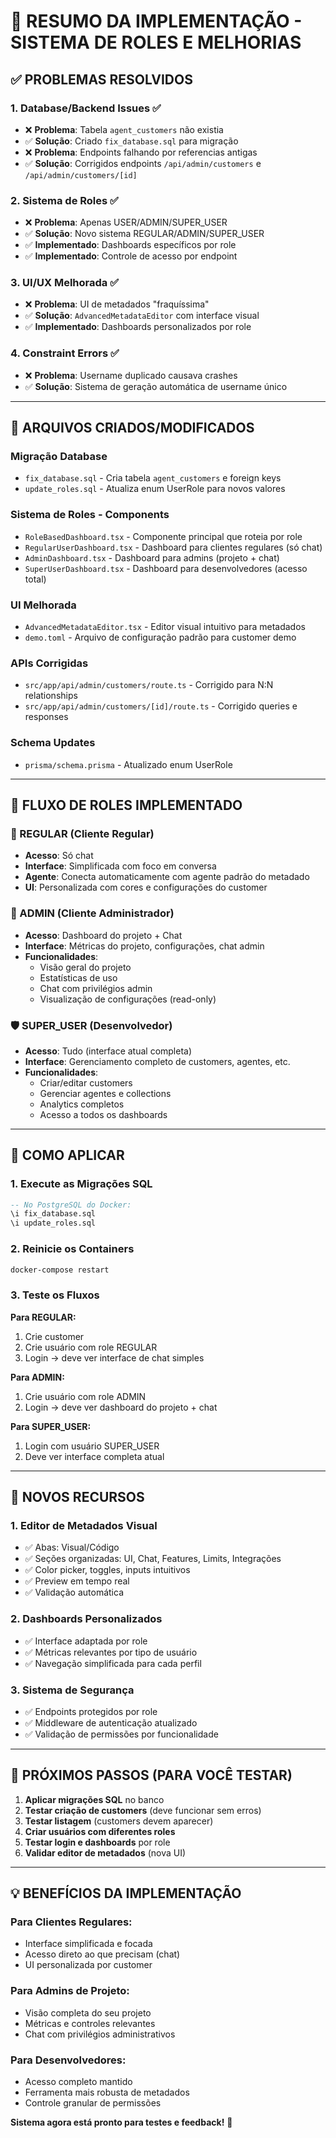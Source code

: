 # 🚀 RESUMO DA IMPLEMENTAÇÃO - SISTEMA DE ROLES E MELHORIAS

## ✅ PROBLEMAS RESOLVIDOS

### 1. **Database/Backend Issues** ✅
- ❌ **Problema**: Tabela `agent_customers` não existia
- ✅ **Solução**: Criado `fix_database.sql` para migração
- ❌ **Problema**: Endpoints falhando por referencias antigas
- ✅ **Solução**: Corrigidos endpoints `/api/admin/customers` e `/api/admin/customers/[id]`

### 2. **Sistema de Roles** ✅
- ❌ **Problema**: Apenas USER/ADMIN/SUPER_USER
- ✅ **Solução**: Novo sistema REGULAR/ADMIN/SUPER_USER
- ✅ **Implementado**: Dashboards específicos por role
- ✅ **Implementado**: Controle de acesso por endpoint

### 3. **UI/UX Melhorada** ✅
- ❌ **Problema**: UI de metadados "fraquíssima"
- ✅ **Solução**: `AdvancedMetadataEditor` com interface visual
- ✅ **Implementado**: Dashboards personalizados por role

### 4. **Constraint Errors** ✅
- ❌ **Problema**: Username duplicado causava crashes
- ✅ **Solução**: Sistema de geração automática de username único

---

## 📁 ARQUIVOS CRIADOS/MODIFICADOS

### **Migração Database**
- `fix_database.sql` - Cria tabela `agent_customers` e foreign keys
- `update_roles.sql` - Atualiza enum UserRole para novos valores

### **Sistema de Roles - Components**
- `RoleBasedDashboard.tsx` - Componente principal que roteia por role
- `RegularUserDashboard.tsx` - Dashboard para clientes regulares (só chat)
- `AdminDashboard.tsx` - Dashboard para admins (projeto + chat)
- `SuperUserDashboard.tsx` - Dashboard para desenvolvedores (acesso total)

### **UI Melhorada**
- `AdvancedMetadataEditor.tsx` - Editor visual intuitivo para metadados
- `demo.toml` - Arquivo de configuração padrão para customer demo

### **APIs Corrigidas**
- `src/app/api/admin/customers/route.ts` - Corrigido para N:N relationships
- `src/app/api/admin/customers/[id]/route.ts` - Corrigido queries e responses

### **Schema Updates**
- `prisma/schema.prisma` - Atualizado enum UserRole

---

## 🎯 FLUXO DE ROLES IMPLEMENTADO

### **👤 REGULAR** (Cliente Regular)
- **Acesso**: Só chat
- **Interface**: Simplificada com foco em conversa
- **Agente**: Conecta automaticamente com agente padrão do metadado
- **UI**: Personalizada com cores e configurações do customer

### **👑 ADMIN** (Cliente Administrador)
- **Acesso**: Dashboard do projeto + Chat
- **Interface**: Métricas do projeto, configurações, chat admin
- **Funcionalidades**:
  - Visão geral do projeto
  - Estatísticas de uso
  - Chat com privilégios admin
  - Visualização de configurações (read-only)

### **🛡️ SUPER_USER** (Desenvolvedor)
- **Acesso**: Tudo (interface atual completa)
- **Interface**: Gerenciamento completo de customers, agentes, etc.
- **Funcionalidades**:
  - Criar/editar customers
  - Gerenciar agentes e collections
  - Analytics completos
  - Acesso a todos os dashboards

---

## 🔧 COMO APLICAR

### **1. Execute as Migrações SQL**
```sql
-- No PostgreSQL do Docker:
\i fix_database.sql
\i update_roles.sql
```

### **2. Reinicie os Containers**
```bash
docker-compose restart
```

### **3. Teste os Fluxos**

**Para REGULAR:**
1. Crie customer
2. Crie usuário com role REGULAR
3. Login → deve ver interface de chat simples

**Para ADMIN:**
1. Crie usuário com role ADMIN
2. Login → deve ver dashboard do projeto + chat

**Para SUPER_USER:**
1. Login com usuário SUPER_USER
2. Deve ver interface completa atual

---

## 🎨 NOVOS RECURSOS

### **1. Editor de Metadados Visual**
- ✅ Abas: Visual/Código
- ✅ Seções organizadas: UI, Chat, Features, Limits, Integrações
- ✅ Color picker, toggles, inputs intuitivos
- ✅ Preview em tempo real
- ✅ Validação automática

### **2. Dashboards Personalizados**
- ✅ Interface adaptada por role
- ✅ Métricas relevantes por tipo de usuário
- ✅ Navegação simplificada para cada perfil

### **3. Sistema de Segurança**
- ✅ Endpoints protegidos por role
- ✅ Middleware de autenticação atualizado
- ✅ Validação de permissões por funcionalidade

---

## 🚨 PRÓXIMOS PASSOS (PARA VOCÊ TESTAR)

1. **Aplicar migrações SQL** no banco
2. **Testar criação de customers** (deve funcionar sem erros)
3. **Testar listagem** (customers devem aparecer)
4. **Criar usuários com diferentes roles**
5. **Testar login e dashboards** por role
6. **Validar editor de metadados** (nova UI)

---

## 💡 BENEFÍCIOS DA IMPLEMENTAÇÃO

### **Para Clientes Regulares:**
- Interface simplificada e focada
- Acesso direto ao que precisam (chat)
- UI personalizada por customer

### **Para Admins de Projeto:**
- Visão completa do seu projeto
- Métricas e controles relevantes
- Chat com privilégios administrativos

### **Para Desenvolvedores:**
- Acesso completo mantido
- Ferramenta mais robusta de metadados
- Controle granular de permissões

**Sistema agora está pronto para testes e feedback!** 🎉